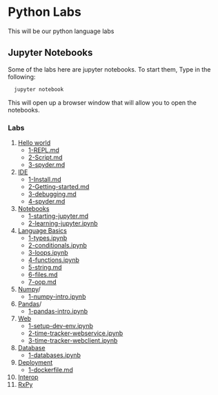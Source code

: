 # Python Labs

This will be our python language labs



## Jupyter Notebooks

Some of the labs here are jupyter notebooks.  To start them, Type in the following:

```bash
  jupyter notebook
```


This will open up a browser window that will allow you to open the notebooks. 


### Labs

 1. [Hello world](helloworld/)
    * [1-REPL.md](helloworld/1.1-REPL.md)
    * [2-Script.md](helloworld/1.2-Script.md)
    * [3-spyder.md](helloworld/1.3-spyder.md)
 1. [IDE](ide/)
    * [1-Install.md](ide/1.1-vscode-install.md)
    * [2-Getting-started.md](.ide/1.2-vscode-gettingstarted.md)
    * [3-debugging.md](ide/1.3-vscode-debugging.md)
    * [4-spyder.md](ide/1.4-spyder.md)
 2. [Notebooks](notebooks/)
    * [1-starting-jupyter.md](notebooks/2.1-starting-jupyter.md)
    * [2-learning-jupyter.ipynb](notebooks/2.2-learning-jupyter.md)
 3. [Language Basics](languagebasics/)
    * [1-types.ipynb](languagebasics/3.1-types.ipynb)
    * [2-conditionals.ipynb](languagebasics/3.2-conditionals.ipynb)
    * [3-loops.ipynb](languagebasics/3.3-loops.ipynb)
    * [4-functions.ipynb](languagebasics/3.4-functions.ipynb)
    * [5-string.md](languagebasics/3.5-string.md)
    * [6-files.md](languagebasics/3.6-files.md)
    * [7-oop.md](languagebasics/3.7-oop.md)
 4. [Numpy](numpy)/
    * [1-numpy-intro.ipynb](numpy/4.1-numpy-intro.ipynb)
 5. [Pandas](pandas)/
    * [1-pandas-intro.ipynb](numpy/5.1-pandas-intro.ipynb)
 6. [Web](web/)
    * [1-setup-dev-env.ipynb](web/6.1-setup-dev-env.ipynb)
    * [2-time-tracker-webservice.ipynb](web/6.2-time-tracker-webservice.ipynb)
    * [3-time-tracker-webclient.ipynb](web/6.3-time-tracker-webclient.ipynb)
 7. [Database](database/)
    * [1-databases.ipynb](database/7.1-databases.ipynb)
 8. [Deployment](deployment/)
    * [1-dockerfile.md](deployment/8.1-dockerfile.md)
 9. [Interop](interop/)
 10. [RxPy](rxpy/)
